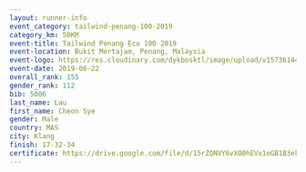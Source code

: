 ```yaml
--- 
layout: runner-info 
event_category: tailwind-penang-100-2019 
category_km: 50KM 
event-title: Tailwind Penang Eco 100 2019 
event-location: Bukit Mertajam, Penang, Malaysia 
event-logo: https://res.cloudinary.com/dykbosktl/image/upload/v1573614442/Logo/Logo_gqlzi3.jpg 
event-date: 2019-06-22 
overall_rank: 155
gender_rank: 112
bib: 5006
last_name: Lau
first_name: Cheon Sye
gender: Male
country: MAS
city: Klang
finish: 17-32-34
certificate: https://drive.google.com/file/d/15rZQNVY6vXO0hEVx1oGB1B3ekcpqZSZ/view?usp=sharing
--- 
```

